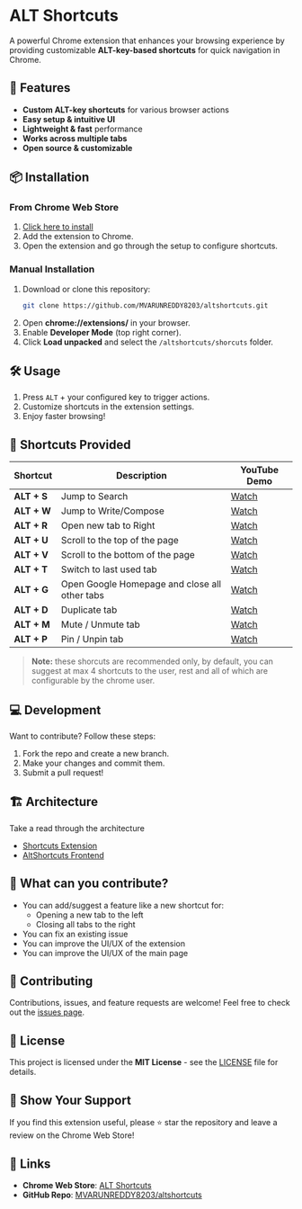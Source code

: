# ALT Shortcuts

A powerful Chrome extension that enhances your browsing experience by providing customizable **ALT-key-based shortcuts** for quick navigation in Chrome.

## 🚀 Features

-   **Custom ALT-key shortcuts** for various browser actions
-   **Easy setup & intuitive UI**
-   **Lightweight & fast** performance
-   **Works across multiple tabs**
-   **Open source & customizable**

## 📦 Installation

### From Chrome Web Store

1. [Click here to install](https://chromewebstore.google.com/detail/alt-shortcuts/pahfhkipajanpngdindidihnplfkldjp)
2. Add the extension to Chrome.
3. Open the extension and go through the setup to configure shortcuts.

### Manual Installation

1. Download or clone this repository:
    ```sh
    git clone https://github.com/MVARUNREDDY8203/altshortcuts.git
    ```
2. Open **chrome://extensions/** in your browser.
3. Enable **Developer Mode** (top right corner).
4. Click **Load unpacked** and select the `/altshortcuts/shorcuts` folder.

## 🛠 Usage

1. Press `ALT` + your configured key to trigger actions.
2. Customize shortcuts in the extension settings.
3. Enjoy faster browsing!

## 🎯 Shortcuts Provided

| Shortcut    | Description                                   | YouTube Demo                                                           |
| ----------- | --------------------------------------------- | ---------------------------------------------------------------------- |
| **ALT + S** | Jump to Search                                | [Watch](https://www.youtube.com/embed/FCumqqW_6hI?si=wM7ogMJbDHEkrDVh) |
| **ALT + W** | Jump to Write/Compose                         | [Watch](https://www.youtube.com/embed/AnNVB7s8Abs?si=BkzslDEbSbZ-Miej) |
| **ALT + R** | Open new tab to Right                         | [Watch](https://www.youtube.com/embed/sP3qQyAKE6o?si=SsiudxJ4c-Xa4CHn) |
| **ALT + U** | Scroll to the top of the page                 | [Watch](https://www.youtube.com/embed/c74yL160Gm0?si=qreZfyVop0E4mCd_) |
| **ALT + V** | Scroll to the bottom of the page              | [Watch](https://www.youtube.com/embed/c74yL160Gm0?si=qreZfyVop0E4mCd_) |
| **ALT + T** | Switch to last used tab                       | [Watch](https://www.youtube.com/embed/QjihRppoI68?si=RpqK7qypEPs-Qcqu) |
| **ALT + G** | Open Google Homepage and close all other tabs | [Watch](https://www.youtube.com/embed/ONTgE2Hm2fA?si=DQAfynvBXYkteIQa) |
| **ALT + D** | Duplicate tab                                 | [Watch](https://www.youtube.com/embed/KSHmN4xOLtg?si=forwkOj5d_6kSD8o) |
| **ALT + M** | Mute / Unmute tab                             | [Watch](https://www.youtube.com/embed/RImwbRvh0c0?si=Pgk8zPkDwwlqqnfS) |
| **ALT + P** | Pin / Unpin tab                               | [Watch](https://www.youtube.com/embed/N1yHXeZl74Q?si=xursX78RlZ0AB001) |

> **Note:** these shorcuts are recommended only, by default, you can suggest at max 4 shortcuts to the user, rest and all of which are configurable by the chrome user.

## 💻 Development

Want to contribute? Follow these steps:

1. Fork the repo and create a new branch.
2. Make your changes and commit them.
3. Submit a pull request!

## 🏗️ Architecture

Take a read through the architecture

-   [Shortcuts Extension]()
-   [AltShortcuts Frontend]()

## 🐞 What can you contribute?

-   You can add/suggest a feature like a new shortcut for:
    -   Opening a new tab to the left
    -   Closing all tabs to the right
-   You can fix an existing issue
-   You can improve the UI/UX of the extension
-   You can improve the UI/UX of the main page

## 🤝 Contributing

Contributions, issues, and feature requests are welcome! Feel free to check out the [issues page](https://github.com/MVARUNREDDY8203/altshortcuts/issues).

## 📜 License

This project is licensed under the **MIT License** - see the [LICENSE](LICENSE) file for details.

## 🌟 Show Your Support

If you find this extension useful, please ⭐ star the repository and leave a review on the Chrome Web Store!

## 🔗 Links

-   **Chrome Web Store**: [ALT Shortcuts](https://chromewebstore.google.com/detail/alt-shortcuts/pahfhkipajanpngdindidihnplfkldjp)
-   **GitHub Repo**: [MVARUNREDDY8203/altshortcuts](https://github.com/MVARUNREDDY8203/altshortcuts)
